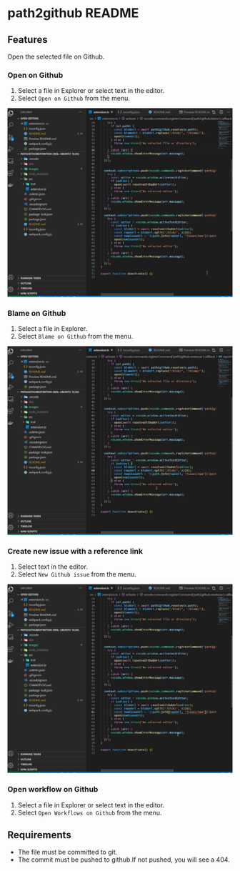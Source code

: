 # path2github README

## Features

Open the selected file on Github.

### Open on Github

1. Select a file in Explorer or select text in the editor.
1. Select `Open on Github` from the menu.

![](images/open_on_github.gif)

### Blame on Github

1. Select a file in Explorer.
1. Select `Blame on Github` from the menu.

![](images/blame_on_github.gif)

### Create new issue with a reference link

1. Select text in the editor.
1. Select `New Github issue` from the menu.

![](images/new_github_issue.gif)

### Open workflow on Github

1. Select a file in Explorer or select text in the editor.
1. Select `Open Workflows on Github` from the menu.

## Requirements

- The file must be committed to git.
- The commit must be pushed to github.If not pushed, you will see a 404.
